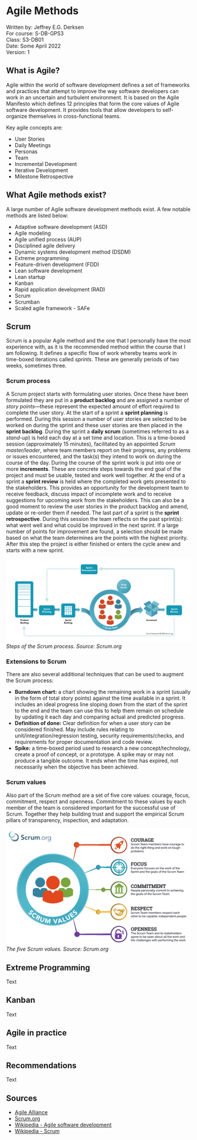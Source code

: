 # Agile Methods

Written by: Jeffrey E.G. Derksen  
For course: S-DB-GPS3  
Class: S3-DB01  
Date: Some April 2022  
Version: 1  

## What is Agile?

Agile within the world of software development defines a set of frameworks and practices that attempt to improve the way software developers can work in an uncertain and turbulent environment. It is based on the Agile Manifesto which defines 12 principles that form the core values of Agile software development. It provides tools that allow developers to self-organize themselves in cross-functional teams.

Key agile concepts are:

- User Stories
- Daily Meetings
- Personas
- Team
- Incremental Development
- Iterative Development
- Milestone Retrospective

## What Agile methods exist?

A large number of Agile software development methods exist. A few notable methods are listed below:

- Adaptive software development (ASD)
- Agile modeling
- Agile unified process (AUP)
- Disciplined agile delivery
- Dynamic systems development method (DSDM)
- Extreme programming
- Feature-driven development (FDD)
- Lean software development
- Lean startup
- Kanban
- Rapid application development (RAD)
- Scrum
- Scrumban
- Scaled agile framework - SAFe

## Scrum

Scrum is a popular Agile method and the one that I personally have the most experience with, as it is the recommended method within the course that I am following. It defines a specific flow of work whereby teams work in time-boxed iterations called *sprints*. These are generally periods of two weeks, sometimes three.

### Scrum process

A Scrum project starts with formulating user stories. Once these have been formulated they are put in a **product backlog** and are assigned a number of *story points*—these represent the expected amount of effort required to complete the user story. At the start of a sprint a **sprint planning** is performed. During this session a number of user stories are selected to be worked on during the sprint and these user stories are then placed in the **sprint backlog**. During the sprint a **daily scrum** (sometimes referred to as a *stand-up*) is held each day at a set time and location. This is a time-boxed session (approximately 15 minutes), facilitated by an appointed *Scrum master/leader*, where team members report on their progress, any problems or issues encountered, and the task(s) they intend to work on during the course of the day. During the course of the sprint work is put into one or more **increments**. These are concrete steps towards the end goal of the project and must be usable, tested and work well together. At the end of a sprint a **sprint review** is held where the completed work gets presented to the stakeholders. This provides an opportunity for the development team to receive feedback, discuss impact of incomplete work and to receive suggestions for upcoming work from the stakeholders. This can also be a good moment to review the user stories in the product backlog and amend, update or re-order them if needed. The last part of a sprint is the **sprint retrospective**. During this session the team reflects on the past sprint(s): what went well and what could be improved in the next sprint. If a large number of points for improvement are found, a selection should be made based on what the team determines are the points with the highest priority. After this step the project is either finished or enters the cycle anew and starts with a new sprint.

![Diagram about Scrum process](../images/scrum_process.png)
*Steps of the Scrum process. Source: Scrum.org*

### Extensions to Scrum

There are also several additional techniques that can be used to augment the Scrum process:

- **Burndown chart:** a chart showing the remaining work in a sprint (usually in the form of total story points) against the time available in a sprint. It includes an ideal progress line sloping down from the start of the sprint to the end and the team can use this to help them remain on schedule by updating it each day and comparing actual and predicted progress.
- **Definition of done:** Clear definition for when a user story can be considered finished. May include rules relating to unit/integration/regression testing, security requirements/checks, and requirements for proper documentation and code review.
- **Spike:** a time-boxed period used to research a new concept/technology, create a proof of concept, or a prototype. A spike may or may not produce a tangible outcome. It ends when the time has expired, not necessarily when the objective has been achieved.

### Scrum values

Also part of the Scrum method are a set of five core values: courage, focus, commitment, respect and openness. Commitment to these values by each member of the team is considered important for the successful use of Scrum. Together they help building trust and support the empirical Scrum pillars of transparency, inspection, and adaptation.

![Diagram about Scrum values](../images/scrum_values.png)
*The five Scrum values. Source: Scrum.org*

## Extreme Programming

Text

## Kanban

Text

## Agile in practice

Text

## Recommendations

Text

## Sources

- [Agile Alliance](https://www.agilealliance.org)
- [Scrum.org](https://www.scrum.org/)
- [Wikipedia - Agile software development](https://en.wikipedia.org/wiki/Agile_software_development)
- [Wikipedia - Scrum](https://en.wikipedia.org/wiki/Scrum_(software_development))
